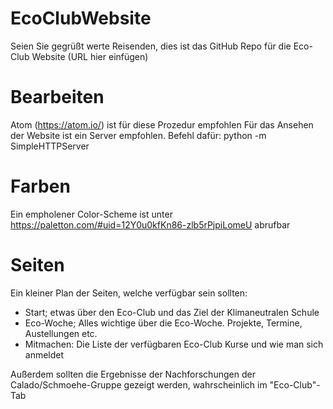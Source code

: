 # EcoClubWebsite

Seien Sie gegrüßt werte Reisenden,
dies ist das GitHub Repo für die Eco-Club Website (URL hier einfügen)

# Bearbeiten

Atom (https://atom.io/) ist für diese Prozedur empfohlen
Für das Ansehen der Website ist ein Server empfohlen. Befehl dafür: python -m SimpleHTTPServer

# Farben

Ein empholener Color-Scheme ist unter https://paletton.com/#uid=12Y0u0kfKn86-zlb5rPjpiLomeU abrufbar

# Seiten

Ein kleiner Plan der Seiten, welche verfügbar sein sollten:

  - Start; etwas über den Eco-Club und das Ziel der Klimaneutralen Schule
  - Eco-Woche; Alles wichtige über die Eco-Woche. Projekte, Termine, Austellungen etc.
  - Mitmachen: Die Liste der verfügbaren Eco-Club Kurse und wie man sich anmeldet

Außerdem sollten die Ergebnisse der Nachforschungen der Calado/Schmoehe-Gruppe gezeigt werden, wahrscheinlich im "Eco-Club"-Tab
